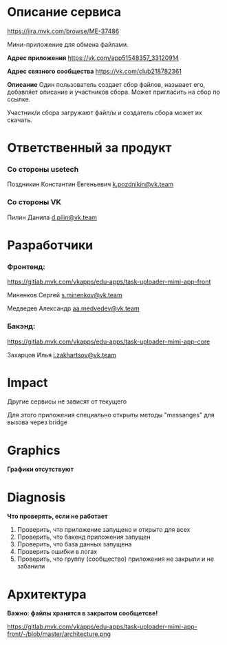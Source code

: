 # Описание сервиса
https://jira.mvk.com/browse/ME-37486

Мини-приложение для обмена файлами. 

**Адрес приложения**
https://vk.com/app51548357_33120914

**Адрес связного сообщества**
https://vk.com/club218782361

**Описание**
Один пользователь создает сбор файлов, называет его, добавляет описание и участников сбора.
Может пригласить на сбор по ссылке.

Участник/и сбора загружают файл/ы и создатель сбора может их скачать.

# Ответственный за продукт
### Со стороны usetech

Поздникин Константин Евгеньевич
k.pozdnikin@vk.team

### Со стороны VK

Пилин Данила
d.pilin@vk.team

# Разработчики
### Фронтенд:
https://gitlab.mvk.com/vkapps/edu-apps/task-uploader-mimi-app-front

Миненков Сергей
s.minenkov@vk.team

Медведев Александр
aa.medvedev@vk.team

### Бакэнд:
https://gitlab.mvk.com/vkapps/edu-apps/task-uploader-mimi-app-core

Захарцов Илья
i.zakhartsov@vk.team

# Impact

Другие сервисы не зависят от текущего

Для этого приложения специально открыты методы "messanges" для вызова через bridge

# Graphics

**Графики отсутствуют**

# Diagnosis

**Что проверять, если не работает**

1. Проверить, что приложение запущено и открыто для всех
2. Проверить, что бакенд приложения запущен
3. Проверить, что база данных запущена
4. Проверить ошибки в логах
5. Проверить, что группу (сообщество) приложения не закрыли и не забанили

# Архитектура

**Важно: файлы хранятся в закрытом сообщетсве!**

https://gitlab.mvk.com/vkapps/edu-apps/task-uploader-mimi-app-front/-/blob/master/architecture.png
